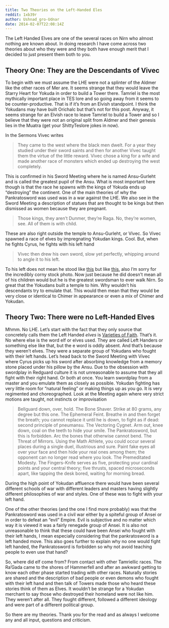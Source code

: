 ```yaml
---
title: Two Theories on the Left-Handed Eles
reddit: 1xb39r
author: Ushnad_gro-Udnar
date: 2014-02-07T22:08:14Z
---
```


The Left Handed Elves are one of the several races on Nirn who almost nothing
are known about. In doing research I have come across two theories about who
they were and they both have enough merit that I decided to just present them
both to you.

## Theory One: They are the Descendants of Vivec

To begin with we must assume the LHE were not a splinter of the Aldmer like the
other races of Mer are. It seems strange that they would leave the Starry Heart
for Yokuda in order to build a Tower there. Tamriel is the most mythically
important place in TES lore and so going away from it seems to be
counter-productive. That is if it’s from an Elvish standpoint. I think the
Yokudans may have built Orichalc but that’s not for this post. Anyway, it seems
strange for an Elvish race to leave Tamriel to build a Tower and so I believe
that they were not an original split from Aldmer and their genesis lies in the
Muatra (get your ShittyTeslore jokes in now).

In the Sermons Vivec writes

> They came to the west where the black men dwelt. For a year they studied under
> their sword saints and then for another Vivec taught them the virtue of the
> little reward. Vivec chose a king for a wife and made another race of monsters
> which ended up destroying the west completely.

This is confirmed in his Sword Meeting where he is named Ansu-Gurleht and is
called the greatest pupil of the Ansu. What is most important here though is
that the race he spawns with the kings of Yokuda ends up “destroying” the
continent. One of the main theories of why the Pankratosword was used was in a
war against the LHE. We also see in the Sword Meeting a description of statues
that are thought to be kings but then dismissed as women because they are pregnant.

> Those kings, they aren’t Dunmer, they’re Raga. No, they’re women, see. All of
> them is with child.

These are also right outside the temple to Ansu-Gurleht, or Vivec. So Vivec
spawned a race of elves by impregnating Yokudan kings. Cool. But, when he fights
Cyrus, he fights with his left hand

> Vivec then drew his own sword, slow yet perfectly, whipping around to angle it
> to his left.

To his left does not mean he stood like [this][0] but like [this][1], also I’m
sorry for the incredibly corny stock photo. Now just because he did doesn’t mean
all of his children would but he is the greatest swordsman to ever walk Nirn. So
great that the Yokudans built a temple to him. Why wouldn’t his descendants try
to emulate that. This would then mean that they would be very close or identical
to Chimer in appearance or even a mix of Chimer and Yokudan.

## Theory Two: There were no Left-Handed Elves

Mhmm. No LHE. Let’s start with the fact that they only source that concretely
calls them the Left Handed *elves* is [Varieties of Faith][2]. That’s it. No
where else is the word elf or elves used. They are called Left Handers or
something else like that, but the e word is oddly absent. And that’s because
they weren’t elves. They were a separate group of Yokudans who fought with their
left hands. Let’s head back to the Sword Meeting with Vivec where Cyrus picks up
his sword after absorbing knowledge from a memory stone placed under his pillow
by the Ansu. Due to the obsession with swordplay in Redguard culture it is not
unreasonable to assume that they all fight with their right hand. Or both at
once. You learn swordplay from a master and you emulate them as closely as
possible. Yokudan fighting has very little room for “natural feeling” or making
things up as you go. It is very regimented and choreographed. Look at the
Meeting again where very strict motions are taught, not instincts or
improvisation

> Bellguard down, over, hold. The Bone Shaver. Strike at 80 grams, any degree
> but this one. The Ephemeral Feint. Breathe in and then forget the breath; you
> cannot replace it until he is down, to fight as if dead: second principle of
> pneumansu. The Vectoring Cygnet. Arm out, knee down, coal on the teeth to hide
> your smile. The Pankratosword, but this is forbidden. Arc the bones that
> otherwise cannot bend. The Threat of Mirrors. Using the Math Athlete, you
> could occur several places during a single duel, illustrious and sure. Paint
> fake eyes all over your face and then hide your real ones among them; the
> opponent can no longer read where you look. The Premeditated Modesty. The
> Fingers-Knife serves as five, protecting your cardinal points and your central
> theory; five thrusts, spaced microseconds apart, like tapping the desk bored,
> waiting for morning bread.

During the high point of Yokudan affluence there would have been several
different schools of war with different leaders and masters having slightly
different philosophies of war and styles. One of these was to fight with your
left hand.

One of the other theories (and the one I find more probably) was that the
Pankratosword was used in a civil war either by a spiteful group of Ansei or in
order to defeat an “evil” Empire. Evil is subjective and no matter which way it
is viewed it was a fairly renegade group of Ansei. It is also not unreasonable
to think that these could have been Ansei who fought with their left hands, I
mean especially considering that the pankratosword is a left handed move. This
also goes further to explain why no one would fight left handed, the
Pankratosword is forbidden so why not avoid teaching people to even use that
hand?

So, where did elf come from? From contact with other Tamriellic races. The
Ra’Gada came to the shores of Hammerfell and after an awkward getting to know
each other phase started trading with other races. Naturally stories are shared
and the description of bad people or even demons who fought with their left hand
and then talk of Towers made those who heard these stories think of them as
Elves. It wouldn’t be strange for a Yokudan merchant to say those who destroyed
their homeland were not like him. They weren’t after all. They fought different,
followed a different ideology and were part of a different political group.

So there are my theories. Thank you for the read and as always I welcome any and
all input, questions and criticism.

[0]: https://thumbs.dreamstime.com/x/young-man-holding-sword-9845798.jpg
[1]: https://static2.wikia.nocookie.net/__cb20091219031433/wot/images/1/1b/Re-learning_the_sword_03.jpg
[2]: https://www.uesp.net/wiki/Lore:Varieties_of_Faith
